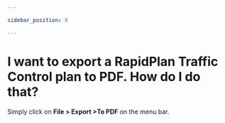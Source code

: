 ```yaml
---

sidebar_position: 8

---
```


# I want to export a RapidPlan Traffic Control plan to PDF. How do I do that?

Simply click on **File > Export >To PDF** on the menu bar.

